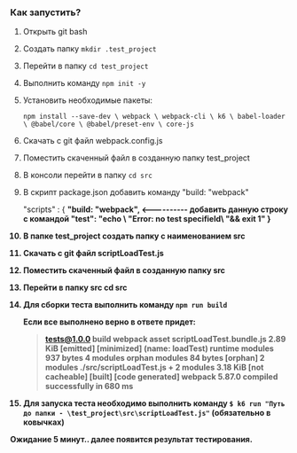 ### Как запустить?
1. Открыть git bash
2. Создать папку `mkdir .test_project`
3. Перейти в папку `cd test_project`
4. Выполнить команду `npm init -y`
5. Установить необходимые пакеты:

   `npm install --save-dev \
      webpack \
      webpack-cli \
      k6 \
      babel-loader \
      @babel/core \
      @babel/preset-env \
      core-js`
6. Скачать с git файл webpack.config.js
8. Поместить скаченный файл в созданную папку test_project
9. В консоли перейти в папку `cd src`
10. В скрипт package.json добавить команду "build: "webpack"

    "scripts" : {
        <b>"build: "webpack",   <---------- добавить данную строку с командой
        <b>"test": "echo \ "Error: no test specifield\ "&& exit 1"
    }
12. В папке test_project создать папку c наименованием src    
13. Скачать с git файл scriptLoadTest.js
14. Поместить скаченный файл в созданную папку src
15. Перейти в папку src cd src
16. Для сборки теста выполнить команду `npm run build`

    Если все выполнено верно в ответе придет:
    > tests@1.0.0 build
    > webpack
    asset scriptLoadTest.bundle.js 2.89 KiB [emitted] [minimized] (name: loadTest)
    runtime modules 937 bytes 4 modules
    orphan modules 84 bytes [orphan] 2 modules
    ./src/scriptLoadTest.js + 2 modules 3.18 KiB [not cacheable] [built] [code generated]
    webpack 5.87.0 compiled successfully in 680 ms

17. Для запуска теста необходимо выполнить команду `$ k6 run "Путь до папки - \test_project\src\scriptLoadTest.js"` (обязательно в ковычках)

Ожидание 5 минут.. далее появится результат тестирования.
